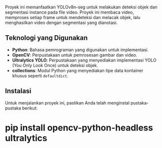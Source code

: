 Proyek ini memanfaatkan YOLOv8n-seg untuk melakukan deteksi objek dan segmentasi instance pada file video. Proyek ini membaca video, memproses setiap frame untuk mendeteksi dan melacak objek, lalu menghasilkan video dengan segmentasi yang dianotasi.

## Teknologi yang Digunakan

- **Python**: Bahasa pemrograman yang digunakan untuk implementasi.
- **OpenCV**: Perpustakaan untuk pemrosesan gambar dan video.
- **Ultralytics YOLO**: Perpustakaan yang menyediakan implementasi YOLO (You Only Look Once) untuk deteksi objek.
- **collections**: Modul Python yang menyediakan tipe data kontainer khusus seperti `defaultdict`.

## Instalasi

Untuk menjalankan proyek ini, pastikan Anda telah menginstal pustaka-pustaka berikut:

# pip install opencv-python-headless ultralytics
